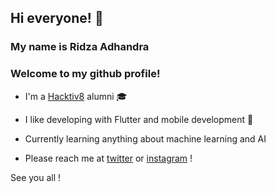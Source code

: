 ## Hi everyone! 👋
### My name is Ridza Adhandra
### Welcome to my github profile!

* I'm a [Hacktiv8](https://hacktiv8.com/) alumni 🎓

* I like developing with Flutter and mobile development 📲
  
* Currently learning anything about machine learning and AI

* Please reach me at [twitter](https://twitter.com/andradhandra) or [instagram](https://www.instagram.com/andradhandra/) !

See you all !



<!--
**andradhandra/andradhandra** is a ✨ _special_ ✨ repository because its `README.md` (this file) appears on your GitHub profile.
-->
